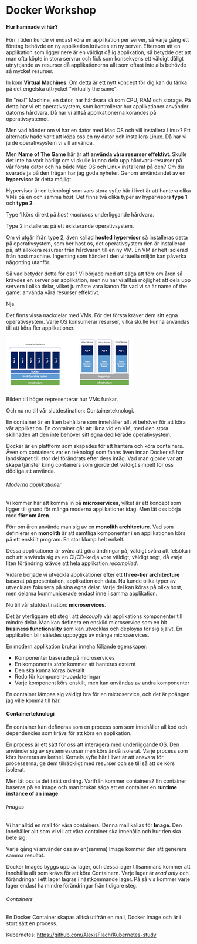 # Docker Workshop

#### Hur hamnade vi här?

Förr i tiden kunde vi endast köra en applikation per server, så varje gång ett företag behövde en ny applikation krävdes en ny server. Eftersom att en applikation som ligger nere är en väldigt dålig applikation, så betydde det att man ofta köpte in stora servrar och fick som konsekvens ett väldigt dåligt utnyttjande av resurser då applikationerna allt som oftast inte alls behövde så mycket resurser.

In kom **Virtual Machines**. Om detta är ett nytt koncept för dig kan du tänka på det engelska uttrycket "virtually the same". 

En "real" Machine, en dator, har hårdvara så som CPU, RAM och storage. På detta har vi ett operativsystem, som kontrollerar hur applikationer använder datorns hårdvara. Då har vi alltså applikationerna körandes på operativsystemet. 

Men vad händer om vi har en dator med Mac OS och vill installera Linux? Ett alternativ hade varit att köpa oss en ny dator och installera Linux. Då har vi ju de operativsystem vi vill använda.

Men **Name of The Game** här är att **använda våra resurser effektivt**. Skulle det inte ha varit härligt om vi skulle kunna dela upp hårdvaru-resurser på vår första dator och ha både Mac OS och Linux installerat på den? Om du svarade ja på den frågan har jag goda nyheter. Genom användandet av en **hypervisor** är detta möjligt.

Hypervisor är en teknologi som vars stora syfte här i livet är att hantera olika VMs på en och samma *host*. Det finns två olika typer av hypervisors **type 1** och **type 2**.

Type 1 körs direkt på *host machines* underliggande hårdvara.

Type 2 installeras på ett existerande operativsystem.

Om vi utgår ifrån type 2, även kallad **hosted hypervisor** så installeras detta på operativsystem, som ber host os, det operativsystem den är installerad på, att allokera resurser från hårdvaran till en ny VM. En VM är helt isolerad från host machine. Ingenting som händer i den virtuella miljön kan påverka någonting utanför.

Så vad betyder detta för oss? Vi började med att säga att förr om åren så krävdes en server per applikation, men nu har vi alltså möjlighet att dela upp servern i olika delar, vilket ju måste vara kanon för vad vi sa är name of the game: använda våra resurser effektivt.

Nja.

Det finns vissa nackdelar med VMs. För det första kräver dem sitt egna operativsystem. Varje OS konsumerar resurser, vilka skulle kunna användas till att köra fler applikationer.

![1](./assets/1.png)

Bilden till höger representerar hur VMs funkar.

Och nu nu till vår slutdestination: Containerteknologi.

En container är en liten behållare som innehåller allt vi behöver för att köra vår applikation. En container går att likna vid en VM, med den stora skillnaden att den inte behöver sitt egna dedikerade operativsystem.

Docker är en plattform som skapades för att hantera och köra containers. Även om containers var en teknologi som fanns även innan Docker så har landskapet till stor del förändrats efter dess intåg. Vad man gjorde var att skapa tjänster kring containers som gjorde det väldigt simpelt för oss dödliga att använda.

###### Moderna applikationer

Vi kommer här att komma in på **microservices**, vilket är ett koncept som ligger till grund för många moderna applikationer idag. Men låt oss börja med **förr om åren**.

Förr om åren använde man sig av en **monolith architecture**. Vad som definierar en **monolith** är att samtliga komponenter i en applikationen körs på ett enskillt program. En stor klump helt enkelt.

Dessa applikationer är svåra att göra ändringar på, väldigt svåra att felsöka i och att använda sig av en CI/CD-kedja vore väldigt, väldigt segt, då varje liten förändring krävde att hela applikation *recompiled*.

Vidare började vi utveckla applikationer efter ett **three-tier architecture** baserat på presentation, applikation och data. Nu kunde olika typer av utvecklare fokusera på sina egna delar. Varje del kan köras på olika host, men delarna kommunicerade endast inne i samma applikation.

Nu till vår slutdestination: **microservices**.

Det är yterliggare ett steg i att *decouple* vår applikations komponenter till mindre delar. Man kan definera en enskild microservice som en bit **business functionality** som kan utvecklas och deployas för sig självt. En applikation blir således uppbyggs av många microservices.

En modern applikation brukar inneha följande egenskaper:

- Komponenter baserade på microservices
- En komponents *state* kommer att hanteras externt
- Den ska kunna köras överallt
- Redo för komponent-uppdateringar
- Varje komponent körs enskilt, men kan användas av andra komponenter

En container lämpas sig väldigt bra för en microservice, och det är poängen jag ville komma till här.

#### Containerteknologi

En container kan defineras som en process som som innehåller all kod och dependencies som krävs för att köra en applikation.

En process är ett sätt för oss att interagera med underliggande OS. Den använder sig av systemresurser men körs ändå isolerat. Varje process som körs hanteras av kernel. Kernels syfte här i livet är att ansvara för processerna; ge dem tillräckligt med resurser och se till så att de körs isolerat.

Men låt oss ta det i rätt ordning. Varifrån kommer containers? En container baseras på en image och man brukar säga att en container en **runtime instance of an image**.

###### Images

Vi har alltid en mall för våra containers. Denna mall kallas för **Image**. Den innehåller allt som vi vill att våra container ska innehålla och hur den ska bete sig.

Varje gång vi använder oss av en(samma) Image kommer den att generera samma resultat.

Docker Images byggs upp av lager, och dessa lager tillsammans kommer att innehålla allt som krävs för att köra Containern. Varje lager är *read only* och förändringar i ett lager lagras i nästkommande lager. På så vis kommer varje lager endast ha mindre förändringar från tidigare steg.

###### Containers

En Docker Container skapas alltså utifrån en mall, Docker Image och är i stort sätt en process.



Kubernetes:
https://github.com/AlexisFlach/Kubernetes-study

